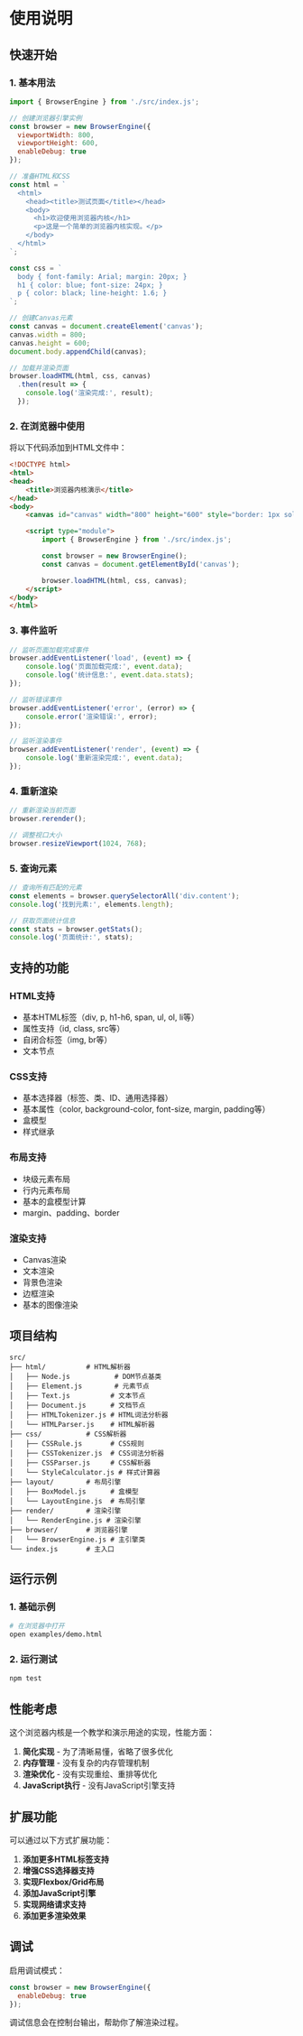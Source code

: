 # 使用说明

## 快速开始

### 1. 基本用法

```javascript
import { BrowserEngine } from './src/index.js';

// 创建浏览器引擎实例
const browser = new BrowserEngine({
  viewportWidth: 800,
  viewportHeight: 600,
  enableDebug: true
});

// 准备HTML和CSS
const html = `
  <html>
    <head><title>测试页面</title></head>
    <body>
      <h1>欢迎使用浏览器内核</h1>
      <p>这是一个简单的浏览器内核实现。</p>
    </body>
  </html>
`;

const css = `
  body { font-family: Arial; margin: 20px; }
  h1 { color: blue; font-size: 24px; }
  p { color: black; line-height: 1.6; }
`;

// 创建Canvas元素
const canvas = document.createElement('canvas');
canvas.width = 800;
canvas.height = 600;
document.body.appendChild(canvas);

// 加载并渲染页面
browser.loadHTML(html, css, canvas)
  .then(result => {
    console.log('渲染完成:', result);
  });
```

### 2. 在浏览器中使用

将以下代码添加到HTML文件中：

```html
<!DOCTYPE html>
<html>
<head>
    <title>浏览器内核演示</title>
</head>
<body>
    <canvas id="canvas" width="800" height="600" style="border: 1px solid #ccc;"></canvas>

    <script type="module">
        import { BrowserEngine } from './src/index.js';

        const browser = new BrowserEngine();
        const canvas = document.getElementById('canvas');

        browser.loadHTML(html, css, canvas);
    </script>
</body>
</html>
```

### 3. 事件监听

```javascript
// 监听页面加载完成事件
browser.addEventListener('load', (event) => {
    console.log('页面加载完成:', event.data);
    console.log('统计信息:', event.data.stats);
});

// 监听错误事件
browser.addEventListener('error', (error) => {
    console.error('渲染错误:', error);
});

// 监听渲染事件
browser.addEventListener('render', (event) => {
    console.log('重新渲染完成:', event.data);
});
```

### 4. 重新渲染

```javascript
// 重新渲染当前页面
browser.rerender();

// 调整视口大小
browser.resizeViewport(1024, 768);
```

### 5. 查询元素

```javascript
// 查询所有匹配的元素
const elements = browser.querySelectorAll('div.content');
console.log('找到元素:', elements.length);

// 获取页面统计信息
const stats = browser.getStats();
console.log('页面统计:', stats);
```

## 支持的功能

### HTML支持
- 基本HTML标签（div, p, h1-h6, span, ul, ol, li等）
- 属性支持（id, class, src等）
- 自闭合标签（img, br等）
- 文本节点

### CSS支持
- 基本选择器（标签、类、ID、通用选择器）
- 基本属性（color, background-color, font-size, margin, padding等）
- 盒模型
- 样式继承

### 布局支持
- 块级元素布局
- 行内元素布局
- 基本的盒模型计算
- margin、padding、border

### 渲染支持
- Canvas渲染
- 文本渲染
- 背景色渲染
- 边框渲染
- 基本的图像渲染

## 项目结构

```
src/
├── html/          # HTML解析器
│   ├── Node.js           # DOM节点基类
│   ├── Element.js        # 元素节点
│   ├── Text.js          # 文本节点
│   ├── Document.js      # 文档节点
│   ├── HTMLTokenizer.js # HTML词法分析器
│   └── HTMLParser.js    # HTML解析器
├── css/           # CSS解析器
│   ├── CSSRule.js       # CSS规则
│   ├── CSSTokenizer.js  # CSS词法分析器
│   ├── CSSParser.js     # CSS解析器
│   └── StyleCalculator.js # 样式计算器
├── layout/        # 布局引擎
│   ├── BoxModel.js      # 盒模型
│   └── LayoutEngine.js  # 布局引擎
├── render/        # 渲染引擎
│   └── RenderEngine.js # 渲染引擎
├── browser/       # 浏览器引擎
│   └── BrowserEngine.js # 主引擎类
└── index.js       # 主入口
```

## 运行示例

### 1. 基础示例
```bash
# 在浏览器中打开
open examples/demo.html
```

### 2. 运行测试
```bash
npm test
```

## 性能考虑

这个浏览器内核是一个教学和演示用途的实现，性能方面：

1. **简化实现** - 为了清晰易懂，省略了很多优化
2. **内存管理** - 没有复杂的内存管理机制
3. **渲染优化** - 没有实现重绘、重排等优化
4. **JavaScript执行** - 没有JavaScript引擎支持

## 扩展功能

可以通过以下方式扩展功能：

1. **添加更多HTML标签支持**
2. **增强CSS选择器支持**
3. **实现Flexbox/Grid布局**
4. **添加JavaScript引擎**
5. **实现网络请求支持**
6. **添加更多渲染效果**

## 调试

启用调试模式：

```javascript
const browser = new BrowserEngine({
  enableDebug: true
});
```

调试信息会在控制台输出，帮助你了解渲染过程。